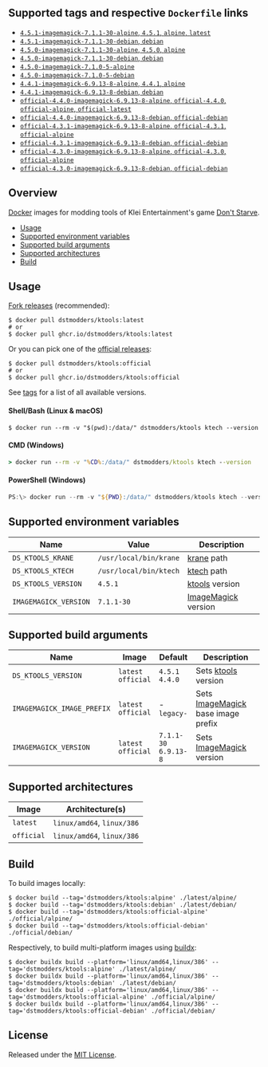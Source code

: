 ## Supported tags and respective `Dockerfile` links

- [`4.5.1-imagemagick-7.1.1-30-alpine`, `4.5.1`, `alpine`, `latest`](https://github.com/dstmodders/docker-ktools/blob/cec9d731e17fa9ad3a0ba9553893e10e8b87f985/latest/alpine/Dockerfile)
- [`4.5.1-imagemagick-7.1.1-30-debian`, `debian`](https://github.com/dstmodders/docker-ktools/blob/cec9d731e17fa9ad3a0ba9553893e10e8b87f985/latest/debian/Dockerfile)
- [`4.5.0-imagemagick-7.1.1-30-alpine`, `4.5.0`, `alpine`](https://github.com/dstmodders/docker-ktools/blob/cec9d731e17fa9ad3a0ba9553893e10e8b87f985/latest/alpine/Dockerfile)
- [`4.5.0-imagemagick-7.1.1-30-debian`, `debian`](https://github.com/dstmodders/docker-ktools/blob/cec9d731e17fa9ad3a0ba9553893e10e8b87f985/latest/debian/Dockerfile)
- [`4.5.0-imagemagick-7.1.0-5-alpine`](https://github.com/dstmodders/docker-ktools/blob/ef2d40c3fc2e675ca492371e0e539f13449a1846/latest/alpine/Dockerfile)
- [`4.5.0-imagemagick-7.1.0-5-debian`](https://github.com/dstmodders/docker-ktools/blob/ef2d40c3fc2e675ca492371e0e539f13449a1846/latest/debian/Dockerfile)
- [`4.4.1-imagemagick-6.9.13-8-alpine`, `4.4.1`, `alpine`](https://github.com/dstmodders/docker-ktools/blob/cec9d731e17fa9ad3a0ba9553893e10e8b87f985/latest/alpine/Dockerfile)
- [`4.4.1-imagemagick-6.9.13-8-debian`, `debian`](https://github.com/dstmodders/docker-ktools/blob/cec9d731e17fa9ad3a0ba9553893e10e8b87f985/latest/debian/Dockerfile)
- [`official-4.4.0-imagemagick-6.9.13-8-alpine`, `official-4.4.0`, `official-alpine`, `official-latest`](https://github.com/dstmodders/docker-ktools/blob/cec9d731e17fa9ad3a0ba9553893e10e8b87f985/official/alpine/Dockerfile)
- [`official-4.4.0-imagemagick-6.9.13-8-debian`, `official-debian`](https://github.com/dstmodders/docker-ktools/blob/cec9d731e17fa9ad3a0ba9553893e10e8b87f985/official/debian/Dockerfile)
- [`official-4.3.1-imagemagick-6.9.13-8-alpine`, `official-4.3.1`, `official-alpine`](https://github.com/dstmodders/docker-ktools/blob/cec9d731e17fa9ad3a0ba9553893e10e8b87f985/official/alpine/Dockerfile)
- [`official-4.3.1-imagemagick-6.9.13-8-debian`, `official-debian`](https://github.com/dstmodders/docker-ktools/blob/cec9d731e17fa9ad3a0ba9553893e10e8b87f985/official/debian/Dockerfile)
- [`official-4.3.0-imagemagick-6.9.13-8-alpine`, `official-4.3.0`, `official-alpine`](https://github.com/dstmodders/docker-ktools/blob/cec9d731e17fa9ad3a0ba9553893e10e8b87f985/official/alpine/Dockerfile)
- [`official-4.3.0-imagemagick-6.9.13-8-debian`, `official-debian`](https://github.com/dstmodders/docker-ktools/blob/cec9d731e17fa9ad3a0ba9553893e10e8b87f985/official/debian/Dockerfile)

## Overview

[Docker] images for modding tools of Klei Entertainment's game [Don't Starve].

- [Usage](https://github.com/dstmodders/docker-ktools/blob/main/README.md#usage)
- [Supported environment variables](https://github.com/dstmodders/docker-ktools/blob/main/README.md#supported-environment-variables)
- [Supported build arguments](https://github.com/dstmodders/docker-ktools/blob/main/README.md#supported-build-arguments)
- [Supported architectures](https://github.com/dstmodders/docker-ktools/blob/main/README.md#supported-architectures)
- [Build](https://github.com/dstmodders/docker-ktools/blob/main/README.md#build)

## Usage

[Fork releases] (recommended):

```shell
$ docker pull dstmodders/ktools:latest
# or
$ docker pull ghcr.io/dstmodders/ktools:latest
```

Or you can pick one of the [official releases]:

```shell
$ docker pull dstmodders/ktools:official
# or
$ docker pull ghcr.io/dstmodders/ktools:official
```

See [tags] for a list of all available versions.

#### Shell/Bash (Linux & macOS)

```shell
$ docker run --rm -v "$(pwd):/data/" dstmodders/ktools ktech --version
```

#### CMD (Windows)

```cmd
> docker run --rm -v "%CD%:/data/" dstmodders/ktools ktech --version
```

#### PowerShell (Windows)

```powershell
PS:\> docker run --rm -v "${PWD}:/data/" dstmodders/ktools ktech --version
```

## Supported environment variables

| Name                  | Value                  | Description           |
| --------------------- | ---------------------- | --------------------- |
| `DS_KTOOLS_KRANE`     | `/usr/local/bin/krane` | [krane] path          |
| `DS_KTOOLS_KTECH`     | `/usr/local/bin/ktech` | [ktech] path          |
| `DS_KTOOLS_VERSION`   | `4.5.1`                | [ktools] version      |
| `IMAGEMAGICK_VERSION` | `7.1.1-30`             | [ImageMagick] version |

## Supported build arguments

| Name                       | Image                    | Default                    | Description                          |
| -------------------------- | ------------------------ | -------------------------- | ------------------------------------ |
| `DS_KTOOLS_VERSION`        | `latest`<br />`official` | `4.5.1`<br />`4.4.0`       | Sets [ktools] version                |
| `IMAGEMAGICK_IMAGE_PREFIX` | `latest`<br />`official` | -<br />`legacy-`           | Sets [ImageMagick] base image prefix |
| `IMAGEMAGICK_VERSION`      | `latest`<br />`official` | `7.1.1-30`<br />`6.9.13-8` | Sets [ImageMagick] version           |

## Supported architectures

| Image      | Architecture(s)            |
| ---------- | -------------------------- |
| `latest`   | `linux/amd64`, `linux/386` |
| `official` | `linux/amd64`, `linux/386` |

## Build

To build images locally:

```shell
$ docker build --tag='dstmodders/ktools:alpine' ./latest/alpine/
$ docker build --tag='dstmodders/ktools:debian' ./latest/debian/
$ docker build --tag='dstmodders/ktools:official-alpine' ./official/alpine/
$ docker build --tag='dstmodders/ktools:official-debian' ./official/debian/
```

Respectively, to build multi-platform images using [buildx]:

```shell
$ docker buildx build --platform='linux/amd64,linux/386' --tag='dstmodders/ktools:alpine' ./latest/alpine/
$ docker buildx build --platform='linux/amd64,linux/386' --tag='dstmodders/ktools:debian' ./latest/debian/
$ docker buildx build --platform='linux/amd64,linux/386' --tag='dstmodders/ktools:official-alpine' ./official/alpine/
$ docker buildx build --platform='linux/amd64,linux/386' --tag='dstmodders/ktools:official-debian' ./official/debian/
```

## License

Released under the [MIT License](https://opensource.org/licenses/MIT).

[buildx]: https://github.com/docker/buildx
[docker]: https://www.docker.com/
[don't starve]: https://www.klei.com/games/dont-starve
[fork releases]: https://github.com/dstmodders/ktools/releases
[imagemagick]: https://imagemagick.org/index.php
[krane]: https://github.com/nsimplex/ktools#krane
[ktech]: https://github.com/nsimplex/ktools#ktech
[ktools]: https://github.com/nsimplex/ktools
[official releases]: https://github.com/nsimplex/ktools/releases
[tags]: https://hub.docker.com/r/dstmodders/ktools/tags
